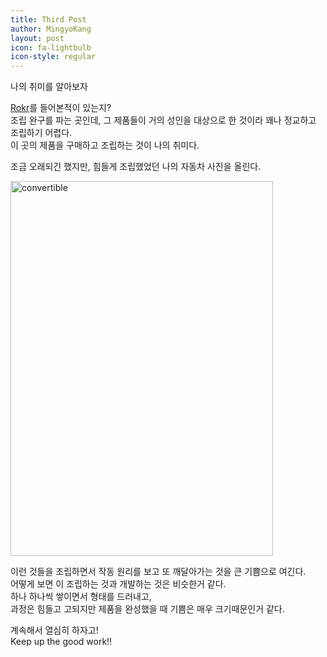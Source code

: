 ```yaml
---
title: Third Post
author: MingyoKang
layout: post
icon: fa-lightbulb
icon-style: regular
---
```

나의 취미를 알아보자

<a href= "https://www.facebook.com/rokrofficial">Rokr</a>를 들어본적이 있는지?<br>
조립 완구를 파는 곳인데, 그 제품들이 거의 성인을 대상으로 한 것이라 꽤나 정교하고 조립하기 어렵다.<br>
이 곳의 제품을 구매하고 조립하는 것이 나의 취미다.

조금 오래되긴 했지만, 힘들게 조립했었던 나의 자동차 사진을 올린다.

<span class="image left"><img src="{{ 'assets/images/convertible.jpg' | relative_url }}" alt="convertible" width = "420px" height = "600px"/></span>

이런 것들을 조립하면서 작동 원리를 보고 또 깨달아가는 것을 큰 기쁨으로 여긴다.<br>
어떻게 보면 이 조립하는 것과 개발하는 것은 비슷한거 같다.<br>
하나 하나씩 쌓이면서 형태를 드러내고,<br>
과정은 힘들고 고되지만 제품을 완성했을 때 기쁨은 매우 크기때문인거 같다.<br>

계속해서 열심히 하자고!<br>
Keep up the good work!!
